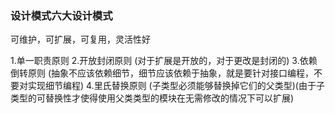 ### 设计模式六大设计模式 ###
可维护，可扩展，可复用，灵活性好

1.单一职责原则
2.开放封闭原则 (对于扩展是开放的，对于更改是封闭的)
3.依赖倒转原则 (抽象不应该依赖细节，细节应该依赖于抽象，就是要针对接口编程，不要对实现细节编程)
4.里氏替换原则 (子类型必须能够替换掉它们的父类型)(由于子类型的可替换性才使得使用父类类型的模块在无需修改的情况下可以扩展)